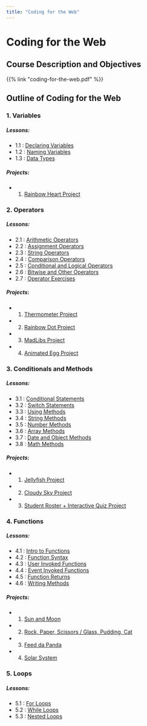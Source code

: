```yaml
---
title: "Coding for the Web"
---
```


# Coding for the Web

## Course Description and Objectives

{{% link "coding-for-the-web.pdf" %}}

## Outline of Coding for the Web 
### 1. Variables
 
##### Lessons:
 - 1.1 : [Declaring Variables](https://codepen.io/lsuddem/pen/KeoKLM)
 - 1.2 : [Naming Variables](https://codepen.io/lsuddem/pen/a097ac9fdd7336bdde595ff8100a1476)
 - 1.3 : [Data Types](https://codepen.io/lsuddem/pen/35d7b8765c442c336e15f8bdd270289b)
  
##### Projects:
 - 1. [Rainbow Heart Project](https://codepen.io/lsuddem/pen/b7a327ab6f7167a3e6e46dab7420b627)
  

### 2. Operators

##### Lessons:
 -	2.1 : [Arithmetic Operators](https://codepen.io/lsuddem/pen/179fa139121785c06929d1bc67e7766c)
 -	2.2 : [Assignment Operators](https://codepen.io/lsuddem/pen/6d7aaa42a1365e32d6a3e3dde7c4ad24)
 -	2.3 : [String Operators](https://codepen.io/lsuddem/pen/d28fddfedf3b86c3d25e93af1f7ae649)
 -	2.4 : [Comparison Operators](https://codepen.io/lsuddem/pen/5c79bd122498d06b4f2a44c5086ed1e4)
 -	2.5 : [Conditional and Logical Operators](https://codepen.io/lsuddem/pen/834bee751e9122c4d293f963a3a36740)
 -	2.6 : [Bitwise and Other Operators](https://codepen.io/lsuddem/pen/92b046cbaf4de94f5b368a90c60cc178)
 -	2.7 : [Operator Exercises](https://codepen.io/lsuddem/pen/879abea6f381551ad05b92f0b0234280)
 
##### Projects:
 - 1. [Thermometer Project](https://codepen.io/lsuddem/pen/b7a327ab6f7167a3e6e46dab7420b627)
 - 2. [Rainbow Dot Project](https://codepen.io/lsuddem/pen/e7d509b67c15c4c731ee9e545822234a)
 - 3. [MadLibs Project](https://codepen.io/lsuddem/pen/80d12bdf5497bff51d9dea8cd752b4c4)
 - 4. [Animated Egg Project](https://codepen.io/lsuddem/pen/569d1089024c52c7b030fb2ed16b931a)


  

### 3. Conditionals and Methods

 
##### Lessons:
 -  3.1 : [Conditional Statements](https://codepen.io/lsuddem/pen/13781480ff73bc907eaa31ab76c06ddc)
 -  3.2 : [Switch Statements](https://codepen.io/lsuddem/pen/4373e2ff24a88624c0eb3a73e77e325f/)
 -	3.3 : [Using Methods](https://codepen.io/lsuddem/pen/f4ab3783e7bdb874c9d0b1de1f45849a)
 -	3.4 : [String Methods](https://codepen.io/lsuddem/pen/ad58c3cc9d297e41fe14bb8877c86466)
 -	3.5 : [Number Methods](https://codepen.io/lsuddem/pen/ad58c3cc9d297e41fe14bb8877c86466)
 -	3.6 : [Array Methods](https://codepen.io/lsuddem/pen/377859247834a2a3f0bb93b699568cb9)
 -	3.7 : [Date and Object Methods](https://codepen.io/lsuddem/pen/509e4feeea0ab32bf1bc23b756ac8391)
 -	3.8 : [Math Methods](https://codepen.io/lsuddem/pen/3152fff055f35dc243b7ab612dfa03ec)
 
##### Projects:
 - 1. [Jellyfish Project](https://codepen.io/lsuddem/pen/MBZgxQ)
 - 2. [Cloudy Sky Project](https://codepen.io/lsuddem/pen/ejbzEb)
 - 3. [Student Roster + Interactive Quiz Project](https://codepen.io/lsuddem/pen/00f22687ed5bd8530315a2b76f2c6317)
 

### 4. Functions

##### Lessons:
 - 4.1 : [Intro to Functions](https://codepen.io/lsuddem/pen/074c015687b74da5e7b28a53a0b82836)
 - 4.2 : [Function Syntax](https://codepen.io/lsuddem/pen/67b6cda7594932bcbc48ead605ec51dc)
 - 4.3 : [User Invoked Functions](https://codepen.io/lsuddem/pen/03b0144de3b4e87bb7b7d61261a158c6)
 - 4.4 : [Event Invoked Functions](https://codepen.io/lsuddem/pen/027b293df41326282d6577b5c4bbf652)
 - 4.5 : [Function Returns](https://codepen.io/lsuddem/pen/b7f2de1e1a313648bd1b918c78e9388a)
 - 4.6 : [Writing Methods](https://codepen.io/lsuddem/pen/5f7811061e810786f1ea45ce7e702184)

##### Projects:
 - 1. [Sun and Moon](https://codepen.io/lsuddem/pen/342f28f83430464810d8ecf1c59415d1)
 - 2. [Rock, Paper, Scissors / Glass, Pudding, Cat](https://codepen.io/lsuddem/pen/8d9b16053363f9c6be9b81980727f580)
 - 3. [Feed da Panda](https://codepen.io/lsuddem/pen/qyLzgE)
 - 4. [Solar System](https://codepen.io/lsuddem/pen/c710d001a32477470beb149ba62f8cf9)
 
 
 ### 5. Loops
 
 ##### Lessons:
 - 5.1 : [For Loops](https://codepen.io/lsuddem/pen/437a635cc3be524f089773f9ab17d31a)
 - 5.2 : [While Loops](https://codepen.io/lsuddem/pen/735656f3d78dc06f9c459559d45089a6)
 - 5.3 : [Nested Loops](https://codepen.io/lsuddem/pen/8eba20ba2378ca956ac3cf2619271bd3)
 
 
 
 
 

